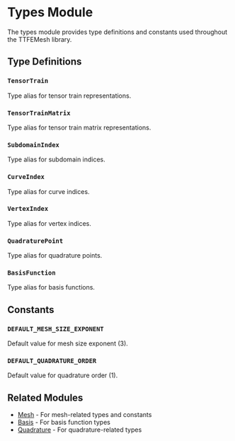 # Types Module

The types module provides type definitions and constants used throughout the TTFEMesh library.

## Type Definitions

### `TensorTrain`
Type alias for tensor train representations.

### `TensorTrainMatrix`
Type alias for tensor train matrix representations.

### `SubdomainIndex`
Type alias for subdomain indices.

### `CurveIndex`
Type alias for curve indices.

### `VertexIndex`
Type alias for vertex indices.

### `QuadraturePoint`
Type alias for quadrature points.

### `BasisFunction`
Type alias for basis functions.

## Constants

### `DEFAULT_MESH_SIZE_EXPONENT`
Default value for mesh size exponent (3).

### `DEFAULT_QUADRATURE_ORDER`
Default value for quadrature order (1).

## Related Modules

- [Mesh](mesh.md) - For mesh-related types and constants
- [Basis](basis.md) - For basis function types
- [Quadrature](quadrature.md) - For quadrature-related types 